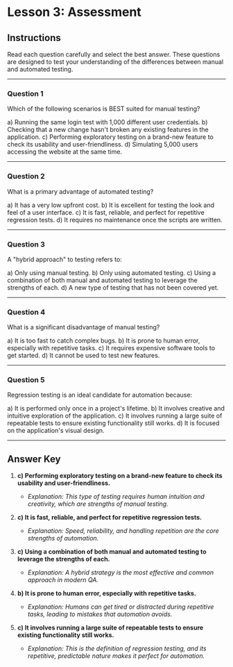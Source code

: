 # Lesson 3: Assessment

## Instructions

Read each question carefully and select the best answer. These questions are designed to test your understanding of the differences between manual and automated testing.

---

### Question 1

Which of the following scenarios is BEST suited for manual testing?

a) Running the same login test with 1,000 different user credentials.
b) Checking that a new change hasn't broken any existing features in the application.
c) Performing exploratory testing on a brand-new feature to check its usability and user-friendliness.
d) Simulating 5,000 users accessing the website at the same time.

---

### Question 2

What is a primary advantage of automated testing?

a) It has a very low upfront cost.
b) It is excellent for testing the look and feel of a user interface.
c) It is fast, reliable, and perfect for repetitive regression tests.
d) It requires no maintenance once the scripts are written.

---

### Question 3

A "hybrid approach" to testing refers to:

a) Only using manual testing.
b) Only using automated testing.
c) Using a combination of both manual and automated testing to leverage the strengths of each.
d) A new type of testing that has not been covered yet.

---

### Question 4

What is a significant disadvantage of manual testing?

a) It is too fast to catch complex bugs.
b) It is prone to human error, especially with repetitive tasks.
c) It requires expensive software tools to get started.
d) It cannot be used to test new features.

---

### Question 5

Regression testing is an ideal candidate for automation because:

a) It is performed only once in a project's lifetime.
b) It involves creative and intuitive exploration of the application.
c) It involves running a large suite of repeatable tests to ensure existing functionality still works.
d) It is focused on the application's visual design.

---

## Answer Key

1. **c) Performing exploratory testing on a brand-new feature to check its usability and user-friendliness.**
   - *Explanation: This type of testing requires human intuition and creativity, which are strengths of manual testing.*

2. **c) It is fast, reliable, and perfect for repetitive regression tests.**
   - *Explanation: Speed, reliability, and handling repetition are the core strengths of automation.*

3. **c) Using a combination of both manual and automated testing to leverage the strengths of each.**
   - *Explanation: A hybrid strategy is the most effective and common approach in modern QA.*

4. **b) It is prone to human error, especially with repetitive tasks.**
   - *Explanation: Humans can get tired or distracted during repetitive tasks, leading to mistakes that automation avoids.*

5. **c) It involves running a large suite of repeatable tests to ensure existing functionality still works.**
   - *Explanation: This is the definition of regression testing, and its repetitive, predictable nature makes it perfect for automation.*